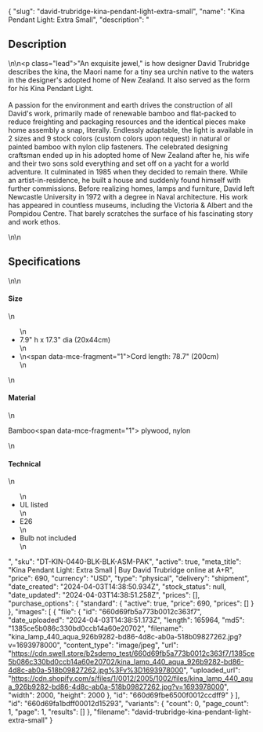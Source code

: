 {
  "slug": "david-trubridge-kina-pendant-light-extra-small",
  "name": "Kina Pendant Light: Extra Small",
  "description": "<h2>Description</h2>\n<!-- split -->\n<p class=\"lead\">\"An exquisite jewel,\" is how designer David Trubridge describes the kina, the Maori name for a tiny sea urchin native to the waters in the designer's adopted home of New Zealand. It also served as the form for his Kina Pendant Light. <br><br>A passion for the environment and earth drives the construction of all David's work, primarily made of renewable bamboo and flat-packed to reduce freighting and packaging resources and the identical pieces make home assembly a snap, literally. Endlessly adaptable, the light is available in 2 sizes and 9 stock colors (custom colors upon request) in natural or painted bamboo with nylon clip fasteners. The celebrated designing craftsman ended up in his adopted home of New Zealand after he, his wife and their two sons sold everything and set off on a yacht for a world adventure. It culminated in 1985 when they decided to remain there. While an artist-in-residence, he built a house and suddenly found himself with further commissions. Before realizing homes, lamps and furniture, David left Newcastle University in 1972 with a degree in Naval architecture. His work has appeared in countless museums, including the Victoria &amp; Albert and the Pompidou Centre. That barely scratches the surface of his fascinating story and work ethos.</p>\n<!-- split -->\n<h2>Specifications</h2>\n<!-- split -->\n<h4>Size</h4>\n<ul>\n<li>7.9\" h x 17.3\" dia (20x44cm)</li>\n<li>\n<span data-mce-fragment=\"1\">Cord length</span>: 78.7\" (200cm)</li>\n</ul>\n<h4>Material</h4>\n<p>Bamboo<span data-mce-fragment=\"1\"> plywood, nylon</span></p>\n<h4>Technical</h4>\n<ul>\n<li>UL listed</li>\n<li>E26</li>\n<li>Bulb not included</li>\n</ul>",
  "sku": "DT-KIN-0440-BLK-BLK-ASM-PAK",
  "active": true,
  "meta_title": "Kina Pendant Light: Extra Small | Buy David Trubridge online at A+R",
  "price": 690,
  "currency": "USD",
  "type": "physical",
  "delivery": "shipment",
  "date_created": "2024-04-03T14:38:50.934Z",
  "stock_status": null,
  "date_updated": "2024-04-03T14:38:51.258Z",
  "prices": [],
  "purchase_options": {
    "standard": {
      "active": true,
      "price": 690,
      "prices": []
    }
  },
  "images": [
    {
      "file": {
        "id": "660d69fb5a773b0012c363f7",
        "date_uploaded": "2024-04-03T14:38:51.173Z",
        "length": 165964,
        "md5": "1385ce5b086c330bd0ccb14a60e20702",
        "filename": "kina_lamp_440_aqua_926b9282-bd86-4d8c-ab0a-518b09827262.jpg?v=1693978000",
        "content_type": "image/jpeg",
        "url": "https://cdn.swell.store/b2sdemo_test/660d69fb5a773b0012c363f7/1385ce5b086c330bd0ccb14a60e20702/kina_lamp_440_aqua_926b9282-bd86-4d8c-ab0a-518b09827262.jpg%3Fv%3D1693978000",
        "uploaded_url": "https://cdn.shopify.com/s/files/1/0012/2005/1002/files/kina_lamp_440_aqua_926b9282-bd86-4d8c-ab0a-518b09827262.jpg?v=1693978000",
        "width": 2000,
        "height": 2000
      },
      "id": "660d69fbe6500f0012ccdff9"
    }
  ],
  "id": "660d69fa1bdff00012d15293",
  "variants": {
    "count": 0,
    "page_count": 1,
    "page": 1,
    "results": []
  },
  "filename": "david-trubridge-kina-pendant-light-extra-small"
}